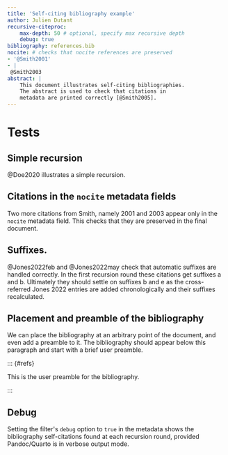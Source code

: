 ```yaml
---
title: 'Self-citing bibliography example'
author: Julien Dutant
recursive-citeproc: 
    max-depth: 50 # optional, specify max recursive depth
    debug: true
bibliography: references.bib
nocite: # checks that nocite references are preserved
- '@Smith2001'
- |
 @Smith2003
abstract: |
    This document illustrates self-citing bibliographies.
    The abstract is used to check that citations in 
    metadata are printed correctly [@Smith2005].
---
```


# Tests

## Simple recursion 

@Doe2020 illustrates a simple recursion. 

## Citations in the `nocite` metadata fields

Two more citations from Smith, namely 2001 
and 2003 appear only in the `nocite` metadata field. This checks
that they are preserved in the final document.

## Suffixes.

@Jones2022feb and @Jones2022may check that automatic suffixes are
handled correctly. In the first recursion round these citations
get suffixes a and b. Ultimately they should settle on suffixes b
and e as the cross-referred Jones 2022 entries are added
chronologically and their suffixes recalculated.

## Placement and preamble of the bibliography

We can place the bibliography at an arbitrary point of the 
document, and even add a preamble to it. The bibliography
should appear below this paragraph and start with a 
brief user preamble.

::: {#refs}

This is the user preamble for the bibliography.

:::

## Debug

Setting the filter's `debug` option to `true` in the metadata
shows the bibliography self-citations found at each recursion
round, provided Pandoc/Quarto is in verbose output mode.

